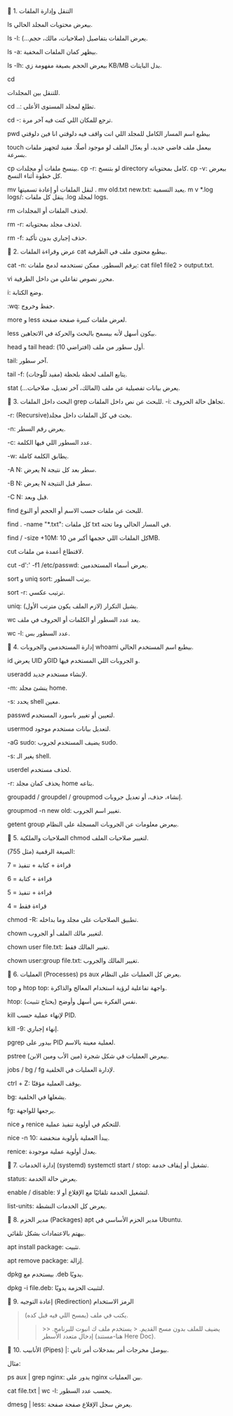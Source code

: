 <div dir="ltr">

🔹 1. التنقل وإدارة الملفات

ls
بيعرض محتويات المجلد الحالي.

 ls -l: 
 يعرض الملفات بتفاصيل (صلاحيات، مالك، حجم...).

 ls -a:
 بيظهر كمان الملفات المخفية.

 ls -lh:
 بيعرض الحجم بصيغة مفهومة زي KB/MB بدل البايتات.

cd

للتنقل بين المجلدات.

 cd ..: تطلع لمجلد المستوى الأعلى.

 cd -: ترجع للمكان اللي كنت فيه آخر مرة.

pwd
 بيطبع اسم المسار الكامل للمجلد اللي انت واقف فيه دلوقتي انا فين دلوقتي    

touch
بيعمل ملف فاضي جديد، أو يعدّل الملف لو موجود أصلًا.
مفيد لتجهيز ملفات بسرعة.

cp
 بينسخ ملفات أو مجلدات.
 cp -r: لو بتنسخ directory كامل بمحتوياته.
 cp -v: بيعرض كل خطوة أثناء النسخ.

mv
 لنقل الملفات أو إعادة تسميتها  .
 mv old.txt new.txt: يعيد التسمية.
m v *.log logs/: ينقل كل ملفات .log لمجلد logs.

rm
 لحذف الملفات أو المجلدات.

 rm -r: لحذف مجلد بمحتوياته.

 rm -f: حذف إجباري بدون تأكيد.

🔹 2. عرض وقراءة الملفات
cat
 بيطبع محتوى ملف في الطرفية.

 cat -n: يرقم السطور.
 ممكن تستخدمه لدمج ملفات: cat file1 file2 > output.txt. 

vi
محرر نصوص تفاعلي من داخل الطرفية.

i: وضع الكتابة.

:wq: حفظ وخروج.

more و less
لعرض ملفات كبيرة صفحة صفحة.

less بيكون أسهل لأنه بيسمح بالبحث والحركة في الاتجاهين.

head و tail
head: أول سطور من ملف (افتراضي 10).

tail: آخر سطور.

tail -f: يتابع الملف لحظة بلحظة (مفيد للّوجات).

stat
يعرض بيانات تفصيلية عن ملف (المالك، آخر تعديل، صلاحيات...).

🔹 3. البحث داخل الملفات
grep
 للبحث عن نص داخل الملفات.
 -i: تجاهل حالة الحروف.

 -r: (Recursive)بحث في كل الملفات داخل مجلد.

 -n: يعرض رقم السطر.

 -c: عدد السطور اللي فيها الكلمة.

 -w: يطابق الكلمة كاملة.

 -A N: يعرض N سطر بعد كل نتيجة.

 -B N: يعرض N سطر قبل النتيجة.

 -C N: قبل وبعد.

find
 للبحث عن ملفات حسب الاسم أو الحجم أو النوع.

 find . -name "*.txt": كل ملفات txt في المسار الحالي وما تحته.

 find / -size +10M: كل الملفات اللي حجمها أكبر من 10MB.

cut
لاقتطاع أعمدة من ملفات.

cut -d':' -f1 /etc/passwd: يعرض أسماء المستخدمين.

sort و uniq
 sort: يرتب السطور.

 sort -r: ترتيب عكسي.

 uniq: يشيل التكرار (لازم الملف يكون مترتب الأول).

wc
يعد عدد السطور أو الكلمات أو الحروف في ملف.

wc -l: عدد السطور بس.

🔹 4. إدارة المستخدمين والجروبات
whoami
بيطبع اسم المستخدم الحالي.

id
يعرض UID وGID و الجروبات اللي المستخدم فيها.

useradd
لإنشاء مستخدم جديد.

-m: ينشئ مجلد home.

-s: يحدد shell معين.

passwd
لتعيين أو تغيير باسورد المستخدم.

usermod
لتعديل بيانات مستخدم موجود.

-aG sudo: يضيف المستخدم لجروب sudo.

-s: يغير الـ shell.

userdel
لحذف مستخدم.

-r: يحذف كمان مجلد home بتاعه.

groupadd / groupdel / groupmod
إنشاء، حذف، أو تعديل جروبات.

groupmod -n new old: تغيير اسم الجروب.

getent group
بيعرض معلومات عن الجروبات المسجلة على النظام.

🔹 5. الصلاحيات والملكية
chmod
لتغيير صلاحيات الملف.

الصيغة الرقمية (مثل 755):

7 = قراءة + كتابة + تنفيذ

6 = قراءة + كتابة

5 = قراءة + تنفيذ

4 = قراءة فقط

chmod -R: تطبيق الصلاحيات على مجلد وما بداخله.

chown
لتغيير مالك الملف أو الجروب.

chown user file.txt: تغيير المالك فقط.

chown user:group file.txt: تغيير المالك والجروب.

🔹 6. العمليات (Processes)
ps aux
يعرض كل العمليات على النظام.

top و htop
top: واجهة تفاعلية لرؤية استخدام المعالج والذاكرة.

htop: نفس الفكرة بس أسهل وأوضح (يحتاج تثبيت).

kill
لإنهاء عملية حسب PID.

kill -9: إنهاء إجباري.

pgrep
بيدور على PID لعملية معينة بالاسم.

pstree
بيعرض العمليات في شكل شجرة (مين الأب ومين الابن).

jobs / bg / fg
لإدارة العمليات في الخلفية.

ctrl + Z: يوقف العملية مؤقتًا.

bg: يشغلها في الخلفية.

fg: يرجعها للواجهة.

nice و renice
للتحكم في أولوية تنفيذ عملية.

nice -n 10: يبدأ العملية بأولوية منخفضة.

renice: يعدل أولوية عملية موجودة.

🔹 7. إدارة الخدمات (systemd)
systemctl
start / stop: تشغيل أو إيقاف خدمة.

status: يعرض حالة الخدمة.

enable / disable: لتشغيل الخدمة تلقائيًا مع الإقلاع أو لا.

list-units: يعرض كل الخدمات النشطة.

🔹 8. مدير الحزم (Packages)
apt
مدير الحزم الأساسي في Ubuntu.

بيهتم بالاعتمادات بشكل تلقائي.

apt install package: تثبيت.

apt remove package: إزالة.

dpkg
بيستخدم مع .deb يدويًا.

dpkg -i file.deb: لتثبيت الحزمة يدويًا.

🔹 9. إعادة التوجيه (Redirection)
الرمز	الاستخدام
>	يكتب في ملف (يمسح اللي فيه قبل كده).
>>	يضيف للملف بدون مسح القديم.
<	يستخدم ملف ك انبوت للبرنامج.
<<	إدخال متعدد الأسطر (هنا-مستند Here Doc).

🔹 10. الأنابيب (Pipes)
|: بيوصل مخرجات أمر بمدخلات أمر تاني.

مثال:

ps aux | grep nginx: يدور على nginx بين العمليات.

cat file.txt | wc -l: يحسب عدد السطور.

dmesg | less: يعرض سجل الإقلاع صفحة صفحة.
</div>

